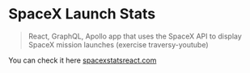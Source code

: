 # SpaceX Launch Stats

> React, GraphQL, Apollo app that uses the SpaceX API to display SpaceX mission launches (exercise traversy-youtube)

You can check it here [spacexstatsreact.com](https://spacexstatsreact.herokuapp.com/)
